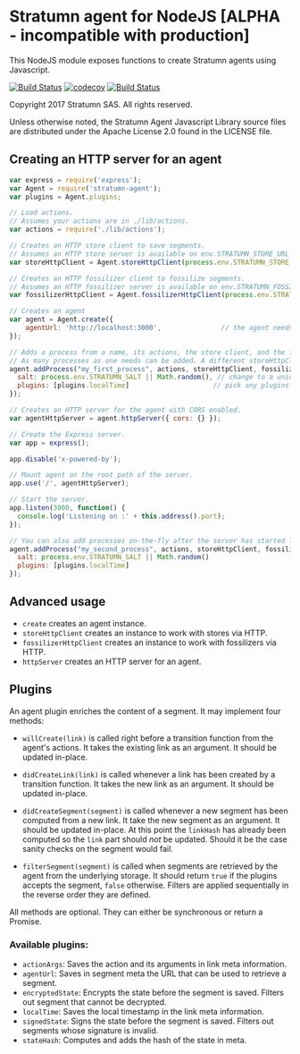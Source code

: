 # Stratumn agent for NodeJS [ALPHA - incompatible with production]

This NodeJS module exposes functions to create Stratumn agents using Javascript.

[![Build Status](https://travis-ci.org/stratumn/agent-js.svg?branch=master)](https://travis-ci.org/stratumn/agent-js)
[![codecov](https://codecov.io/gh/stratumn/agent-js/branch/master/graph/badge.svg)](https://codecov.io/gh/stratumn/agent-js)
[![Build Status](https://david-dm.org/stratumn/agent-js.svg)](https://david-dm.org/stratumn/agent-js)

Copyright 2017 Stratumn SAS. All rights reserved.

Unless otherwise noted, the Stratumn Agent Javascript Library source files are distributed under the Apache License 2.0 found in the LICENSE file.

## Creating an HTTP server for an agent

```javascript
var express = require('express');
var Agent = require('stratumn-agent');
var plugins = Agent.plugins;

// Load actions.
// Assumes your actions are in ./lib/actions.
var actions = require('./lib/actions');

// Creates an HTTP store client to save segments.
// Assumes an HTTP store server is available on env.STRATUMN_STORE_URL or http://store:5000.
var storeHttpClient = Agent.storeHttpClient(process.env.STRATUMN_STORE_URL || 'http://store:5000');

// Creates an HTTP fossilizer client to fossilize segments.
// Assumes an HTTP fossilizer server is available on env.STRATUMN_FOSSILIZER_URL or http://fossilizer:6000.
var fossilizerHttpClient = Agent.fossilizerHttpClient(process.env.STRATUMN_FOSSILIZER_URL || 'http://fossilizer:6000');

// Creates an agent
var agent = Agent.create({
    agentUrl: 'http://localhost:3000',               // the agent needs to know its root URL,·
});

// Adds a process from a name, its actions, the store client, and the fossilizer client.
// As many processes as one needs can be added. A different storeHttpClient and fossilizerHttpClient may be used.
agent.addProcess("my_first_process", actions, storeHttpClient, fossilizerHttpClient, {
  salt: process.env.STRATUMN_SALT || Math.random(), // change to a unique salt
  plugins: [plugins.localTime]                     // pick any plugins from src/plugins or develop your own - order matters
});

// Creates an HTTP server for the agent with CORS enabled.
var agentHttpServer = agent.httpServer({ cors: {} });

// Create the Express server.
var app = express();

app.disable('x-powered-by');

// Mount agent on the root path of the server.
app.use('/', agentHttpServer);

// Start the server.
app.listen(3000, function() {
  console.log('Listening on :' + this.address().port);
});

// You can also add processes on-the-fly after the server has started listening
agent.addProcess("my_second_process", actions, storeHttpClient, fossilizerHttpClient, {
  salt: process.env.STRATUMN_SALT || Math.random()
  plugins: [plugins.localTime]
});
```

## Advanced usage

- `create` creates an agent instance.
- `storeHttpClient` creates an instance to work with stores via HTTP.
- `fossilizerHttpClient` creates an instance to work with fossilizers via HTTP.
- `httpServer` creates an HTTP server for an agent.

## Plugins

An agent plugin enriches the content of a segment. It may implement four methods:

- `willCreate(link)`
is called right before a transition function from the agent's actions. It takes the existing link as an argument. It should be updated in-place.

- `didCreateLink(link)`
is called whenever a link has been created by a transition function. It takes the new link as an argument. It should be updated in-place.

- `didCreateSegment(segment)`
is called whenever a new segment has been computed from a new link. It take the new segment as an argument. It should be updated in-place. At this point the `linkHash` has already been computed so the `link` part should *not* be updated. Should it be the case sanity checks on the segment would fail.

- `filterSegment(segment)`
is called when segments are retrieved by the agent from the underlying storage. It should return `true` if the plugins accepts the segment, `false` otherwise.
Filters are applied sequentially in the reverse order they are defined.

All methods are optional. They can either be synchronous or return a Promise.

### Available plugins:

- `actionArgs`: Saves the action and its arguments in link meta information.
- `agentUrl`: Saves in segment meta the URL that can be used to retrieve a segment.
- `encryptedState`: Encrypts the state before the segment is saved. Filters out segment that cannot be decrypted.
- `localTime`: Saves the local timestamp in the link meta information.
- `signedState`: Signs the state before the segment is saved. Filters out segments whose signature is invalid.
- `stateHash`: Computes and adds the hash of the state in meta.

